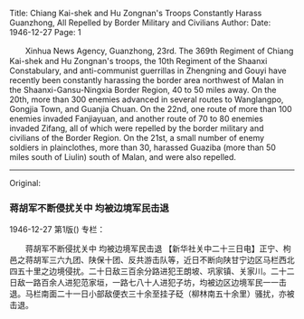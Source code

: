 Title: Chiang Kai-shek and Hu Zongnan's Troops Constantly Harass Guanzhong, All Repelled by Border Military and Civilians
Author:
Date: 1946-12-27
Page: 1

　　Xinhua News Agency, Guanzhong, 23rd. The 369th Regiment of Chiang Kai-shek and Hu Zongnan's troops, the 10th Regiment of the Shaanxi Constabulary, and anti-communist guerrillas in Zhengning and Gouyi have recently been constantly harassing the border area northwest of Malan in the Shaanxi-Gansu-Ningxia Border Region, 40 to 50 miles away. On the 20th, more than 300 enemies advanced in several routes to Wanglangpo, Gongjia Town, and Guanjia Chuan. On the 22nd, one route of more than 100 enemies invaded Fanjiayuan, and another route of 70 to 80 enemies invaded Zifang, all of which were repelled by the border military and civilians of the Border Region. On the 21st, a small number of enemy soldiers in plainclothes, more than 30, harassed Guaziba (more than 50 miles south of Liulin) south of Malan, and were also repelled.



<hr /> 

Original: 


### 蒋胡军不断侵扰关中  均被边境军民击退

1946-12-27
第1版()
专栏：

　　蒋胡军不断侵扰关中
    均被边境军民击退
    【新华社关中二十三日电】正宁、枸邑之蒋胡军三六九团、陕保十团、反共游击队等，近日不断向陕甘宁边区马栏西北四五十里之边境侵扰。二十日敌三百余分路进犯王朗坡、巩家镇、关家川。二十二日敌一路百余人进犯范家垣，一路七八十人进犯子坊，均被边区边境军民一一击退。马栏南面二十一日小部敌便衣三十余至挂子砭（柳林南五十余里）骚扰，亦被击退。
